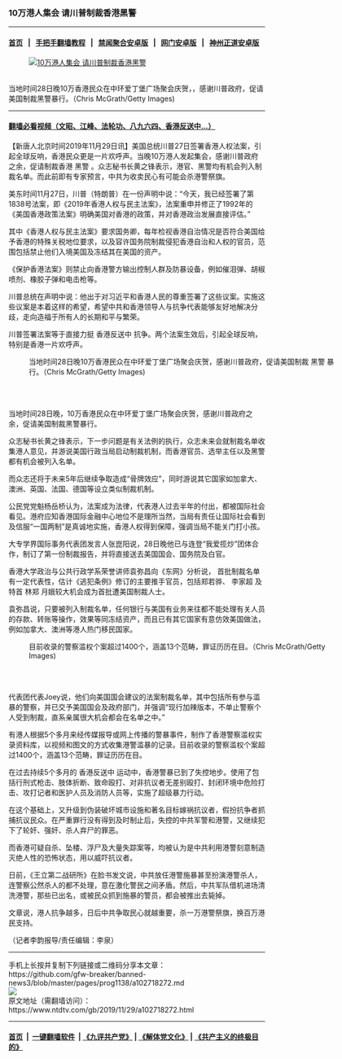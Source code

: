 ### 10万港人集会 请川普制裁香港黑警
------------------------

#### [首页](https://github.com/gfw-breaker/banned-news3/blob/master/README.md) &nbsp;&nbsp;|&nbsp;&nbsp; [手把手翻墙教程](https://github.com/gfw-breaker/guides/wiki) &nbsp;&nbsp;|&nbsp;&nbsp; [禁闻聚合安卓版](https://github.com/gfw-breaker/bn-android) &nbsp;&nbsp;|&nbsp;&nbsp; [网门安卓版](https://github.com/oGate2/oGate) &nbsp;&nbsp;|&nbsp;&nbsp; [神州正道安卓版](https://github.com/SzzdOgate/update) 



<div><div class="featured_image">
 <a href="https://i.ntdtv.com/assets/uploads/2019/11/GettyImages-1190626249.jpg" target="_blank">
  <figure>
   <img alt="10万港人集会 请川普制裁香港黑警" src="https://i.ntdtv.com/assets/uploads/2019/11/GettyImages-1190626249-800x450.jpg"/>
  </figure><br/>
 </a>
 <span class="caption">
  当地时间28日晚10万香港民众在中环爱丁堡广场聚会庆贺，，感谢川普政府，促请美国制裁黑警暴行。（Chris McGrath/Getty Images)
 </span>
</div>
</div><hr/>

#### [翻墙必看视频（文昭、江峰、法轮功、八九六四、香港反送中...）](https://github.com/gfw-breaker/banned-news3/blob/master/pages/links.md)

<div><div class="post_content" itemprop="articleBody">
 <p>
  【新唐人北京时间2019年11月29日讯】美国总统川普27日签署香港人权法案，引起全球反响，香港民众更是一片欢呼声。当晚10万港人发起集会，感谢川普政府之余，促请制裁香港
  <ok href="https://www.ntdtv.com/gb/黑警.htm">
   黑警
  </ok>
  。众志秘书长黄之锋表示，港官、黑警均有机会列入制裁名单。而此前即有专家预言，中共为收卖民心有可能会杀港警祭旗。
 </p>
 <p>
  美东时间11月27日，川普（特朗普）在一份声明中说：“今天，我已经签署了第1838号法案，即《2019年香港人权与民主法案》，法案重申并修正了1992年的《美国香港政策法案》明确美国对香港的政策，并对香港政治发展直接评估。”
 </p>
 <p>
  其中《香港人权与民主法案》要求国务卿，每年检视香港自治情况是否符合美国给予香港的特殊关税地位要求，以及容许国务院制裁侵犯香港自治和人权的官员，范围包括禁止他们入境美国及冻结其在美国的资产。
 </p>
 <p>
  《保护香港法案》则禁止向香港警方输出控制人群及防暴设备，例如催泪弹、胡椒喷剂、橡胶子弹和电击枪等。
 </p>
 <p>
  川普总统在声明中说：他出于对习近平和香港人民的尊重签署了这些议案。实施这些议案是本着这样的希望，希望中共和香港领导人与抗争代表能够友好地解决分歧，走向造福于所有人的长期和平与繁荣。
 </p>
 <p>
  川普签署法案等于直接力挺
  <ok href="https://www.ntdtv.com/gb/prog422848.htm">
   香港反送中
  </ok>
  抗争。两个法案生效后，引起全球反响，特别是香港一片欢呼声。
 </p>
 <figure class="wp-caption alignnone" id="attachment_102718277" style="width: 600px">
  <ok href="https://i.ntdtv.com/assets/uploads/2019/11/GettyImages-1190626174.jpg">
   <img alt="" class="size-medium wp-image-102718277" src="https://i.ntdtv.com/assets/uploads/2019/11/GettyImages-1190626174-600x338.jpg"/>
  </ok>
  <br/><figcaption class="wp-caption-text">
   当地时间28日晚10万香港民众在中环爱丁堡广场聚会庆贺，感谢川普政府，促请美国制裁
   <ok href="https://www.ntdtv.com/gb/黑警.htm">
    黑警
   </ok>
   暴行。（Chris McGrath/Getty Images)
  </figcaption><br/>
 </figure><br/>
 <p>
  当地时间28日晚，10万香港民众在中环爱丁堡广场聚会庆贺，感谢川普政府之余，促请美国制裁黑警暴行。
 </p>
 <p>
  众志秘书长黄之锋表示，下一步问题是有关法例的执行，众志未来会就制裁名单收集港人意见，并游说美国行政当局启动制裁机制，而香港官员、选举主任以及黑警都有机会被列入名单。
 </p>
 <p>
  而众志还将于未来5年后继续争取造成“骨牌效应”，同时游说其它国家如加拿大、澳洲、英国、法国、德国等设立类似制裁机制。
 </p>
 <p>
  公民党党魁杨岳桥认为，法案成为法律，代表港人过去半年的付出，都被国际社会看见。港府应知香港国际金融中心地位不是理所当然，当局有责任让国际社会看到及信服“一国两制”是真诚地实施，香港人权得到保障，强调当局不能关门打小孩。
 </p>
 <p>
  大专学界国际事务代表团发言人张崑阳说，28日晚他已与连登“我爱揽炒”团体合作，制订了第一份制裁报告，并将直接送去美国国会、国务院及白官。
 </p>
 <p>
  香港大学政治与公共行政学系荣誉讲师袁弥昌向《东网》分析说，
  <ok href="https://www.ntdtv.com/gb/首批制裁名单.htm">
   首批制裁名单
  </ok>
  有一定代表性，估计《逃犯条例》修订的主要推手官员，包括郑若骅、
  <ok href="https://www.ntdtv.com/gb/李家超.htm">
   李家超
  </ok>
  及特首
  <ok href="https://www.ntdtv.com/gb/林郑.htm">
   林郑
  </ok>
  月娥较大机会成为首批遭美国制裁人士。
 </p>
 <p>
  袁弥昌说，只要被列入制裁名单，任何银行与美国有业务来往都不能处理有关人员的存款、转账等操作，效果等同冻结资产，而且已有其它国家有意仿效美国做法，例如加拿大、澳洲等港人热门移民国家。
 </p>
 <figure class="wp-caption alignnone" id="attachment_102718279" style="width: 600px">
  <ok href="https://i.ntdtv.com/assets/uploads/2019/11/GettyImages-1170141847.jpg">
   <img alt="" class="size-medium wp-image-102718279" src="https://i.ntdtv.com/assets/uploads/2019/11/GettyImages-1170141847-600x338.jpg"/>
  </ok>
  <br/><figcaption class="wp-caption-text">
   目前收录的警察滥权个案超过1400个，涵盖13个范畴，罪证历历在目。（Chris McGrath/Getty Images)
  </figcaption><br/>
 </figure><br/>
 <p>
  代表团代表Joey说，他们向美国国会建议的法案制裁名单，其中包括所有参与滥暴的警察，并已交予美国国会及政府部门，并强调“现行加辣版本，不单止警察个人受到制裁，直系亲属很大机会都会在名单之中。”
 </p>
 <p>
  有港人根据5个多月来经传媒报导或网上传播的警暴事件，制作了香港警察滥权实录资料库，以视频和图文的方式收集港警滥暴的记录。目前收录的警察滥权个案超过1400个，涵盖13个范畴，罪证历历在目。
 </p>
 <p>
  在过去持续5个多月的
  <ok href="https://www.ntdtv.com/gb/prog422848.htm">
   香港反送中
  </ok>
  运动中，香港警暴已到了失控地步。使用了包括行刑式枪击、肢体折断、致命殴打、对非抗议者无差别殴打、封闭环境中危险打击、攻打记者和医护人员及消防人员等，实施了超级暴力行动。
 </p>
 <p>
  在这个基础上，又升级到伪装破坏城市设施和著名目标嫁祸抗议者，假扮抗争者抓捕抗议民众。在严重罪行没有得到及时制止后，失控的中共军警和港警，又继续犯下了轮奸、强奸、杀人弃尸的罪恶。
 </p>
 <p>
  而香港可疑自杀、坠楼、浮尸及大量失踪案等，均被认为是中共利用港警刻意制造灭绝人性的恐怖状态，用以威吓抗议者。
 </p>
 <p>
  日前，《王立第二战研所》在脸书发文说，中共放任港警施暴甚至扮演港警杀人，连警察公然杀人的都不处理，意在激化警民之间矛盾。然后，中共军队借机进场清洗港警，那些已出名，或被民众抓到施暴的警员，都会被推出去毙掉。
 </p>
 <p>
  文章说，港人抗争越多，日后中共争取民心就越重要，杀一万港警祭旗，换百万港民支持。
 </p>
 <p>
  （记者李韵报导/责任编辑：李泉）
 </p>
 <div class="single_ad">
 </div>
</div>
</div>
<hr/>
手机上长按并复制下列链接或二维码分享本文章：<br/>
https://github.com/gfw-breaker/banned-news3/blob/master/pages/prog1138/a102718272.md <br/>
<a href='https://github.com/gfw-breaker/banned-news3/blob/master/pages/prog1138/a102718272.md'><img src='https://github.com/gfw-breaker/banned-news3/blob/master/pages/prog1138/a102718272.md.png'/></a> <br/>
原文地址（需翻墙访问）：https://www.ntdtv.com/gb/2019/11/29/a102718272.html


------------------------
#### [首页](https://github.com/gfw-breaker/banned-news3/blob/master/README.md) &nbsp;|&nbsp; [一键翻墙软件](https://github.com/gfw-breaker/nogfw/blob/master/README.md) &nbsp;| [《九评共产党》](https://github.com/gfw-breaker/9ping.md/blob/master/README.md#九评之一评共产党是什么) | [《解体党文化》](https://github.com/gfw-breaker/jtdwh.md/blob/master/README.md) | [《共产主义的终极目的》](https://github.com/gfw-breaker/gczydzjmd.md/blob/master/README.md)


<img src='http://gfw-breaker.win/banned-news3/pages/prog1138/a102718272.md' width='0px' height='0px'/>